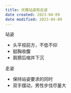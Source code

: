```yaml
---
title: 优雅站姿和走姿
date created: 2023-04-09
date modified: 2023-04-09
---
```


站姿

- 头平视前方，不低不仰
- 挺胸收腹
- 肩膀后缩并下沉

走姿

- 保持站姿要求的同时
- 双手摆动，男性步伐尽量大
